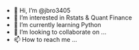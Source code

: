 - 👋 Hi, I’m @jbro3405
- 👀 I’m interested in Rstats & Quant Finance
- 🌱 I’m currently learning Python
- 💞️ I’m looking to collaborate on ...
- 📫 How to reach me ...

<!---
jbro3405/jbro3405 is a ✨ special ✨ repository because its `README.md` (this file) appears on your GitHub profile.
You can click the Preview link to take a look at your changes.
--->
